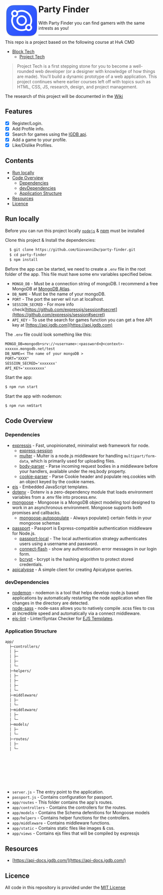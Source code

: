 # Party Finder <img src="static/images/logo.png" width="110" align="left" /> 
With Party Finder you can find gamers with the same intrests as you!   
 
*** 

This repo is a project based on the following course at HvA CMD
- [Block Tech](https://github.com/cmda-bt)
   - [Project Tech](https://github.com/cmda-bt/pt-course-19-20)

> Project Tech is a first stepping stone for you to become a well-rounded web developer (or a designer with knowledge of how things are made). You'll build a dynamic prototype of a web application. This project continues where earlier courses left off with topics such as HTML, CSS, JS, research, design, and project management.

The research of this project will be documented in the [Wiki](https://github.com/GiovanniDw/dating-app/wiki)

## Features
- [x] Register/Login.
- [x] Add Profile info.
- [x] Search for games using the [IGDB api](https://api-docs.igdb.com/#about).
- [x] Add a game to your profile.
- [x] Like/Dislike Profiles.

## Contents

  - [Run locally](#run-locally)
  - [Code Overview](#code-overview)
    - [Dependencies](#dependencies)
    - [devDependencies](#devdependencies)
    - [Application Structure](#application-structure)
  - [Resources](#resources)
  - [Licence](#licence)

## Run locally

Before you can run this project locally [`nodejs`](https://nodejs.org/en/) & [npm](https://docs.npmjs.com/downloading-and-installing-node-js-and-npm) must be installed

Clone this project & Install the dependencies:
```zsh
  $ git clone https://github.com/GiovanniDw/party-finder.git  
  $ cd party-finder
  $ npm install
```

Before the app can be started, we need to create a `.env` file in the root folder of the app. This file must have some env variables specified below.
   - `MONGO_DB` - Must be a connection string of mongoDB. I recommend a free MongoDB at [MongoDB Atlas](https://www.mongodb.com/cloud/atlas).
   - `DB_NAME` - Must be the name of your mongoDB.
   - `PORT` - The port the server wil run at localhost.
   - `SESSION_SECRED` - For more info check[https://github.com/expressjs/session#secret](https://github.com/expressjs/session#secret)
   - `API_KEY` - To use the search for games function you can get a free API key at [https://api.igdb.com](https://api.igdb.com) 


The `.env` file could look something like this: 

```
MONGO_DB=mongodb+srv://<username>:<password>@<context>-xxxxxx.mongodb.net/test
DB_NAME=< The name of your mongoDB >
PORT="XXXX"
SESSION_SECRED='xxxxxxx'
API_KEY='xxxxxxxxx'
```

Start the app:
```zsh
$ npm run start
```
Start the app with nodemon:
```zsh
$ npm run nmStart
```

## Code Overview
### Dependencies
- [expressjs](https://github.com/expressjs/express) - Fast, unopinionated, minimalist web framework for node.
  - [express-session](https://github.com/expressjs/session)  
  - [multer](https://github.com/expressjs/multer) - Multer is a node.js middleware for handling `multipart/form-data`, which is primarily used for uploading files.
  - [body-parser](https://github.com/expressjs/body-parser) - Parse incoming request bodies in a middleware before your handlers, available under the req.body property.
  - [cookie-parser](https://github.com/expressjs/cookie-parser) - Parse Cookie header and populate req.cookies with an object keyed by the cookie names.
- [ejs](https://github.com/mde/ejs) - Embedded JavaScript templates.
- [dotenv](https://github.com/motdotla/dotenv#readme) - Dotenv is a zero-dependency module that loads environment variables from a .env file into process.env.  
- [mongoose](https://github.com/Automattic/mongoose) - Mongoose is a MongoDB object modeling tool designed to work in an asynchronous environment. Mongoose supports both promises and callbacks.
  - [mongoose-autopopulate](https://github.com/mongodb-js/mongoose-autopopulate) - Always populate() certain fields in your mongoose schemas
- [passport](https://github.com/jaredhanson/passport) - Passport is Express-compatible authentication middleware for Node.js.
  - [passport-local](http://www.passportjs.org/packages/passport-local/) - The local authentication strategy authenticates users using a username and password. 
  - [connect-flash](https://github.com/jaredhanson/connect-flash#readme) - show any authentication error messages in our login form.
  - [bcrypt](https://github.com/kelektiv/node.bcrypt.js#readme) - bcrypt is the hashing algorithm to protect stored credentials.
- [apicalypse](https://github.com/igdb/node-apicalypse) - A simple client for creating Apicalypse queries.

### devDependencies
- [nodemon](https://github.com/remy/nodemon/) - nodemon is a tool that helps develop node.js based applications by automatically restarting the node application when file changes in the directory are detected.
- [node-sass](https://github.com/sass/node-sass) - node-sass allows you to natively compile .scss files to css at incredible speed and automatically via a connect middleware.
- [ejs-lint](https://github.com/RyanZim/EJS-Lint) - Linter/Syntax Checker for [EJS Templates](https://github.com/mde/ejs).

### Application Structure
```
app/
  ├─controllers/
  │ ├─
  │ ├─
  │ ├─
  │ └─
  ├─helpers/
  │ ├─
  │ ├─
  │ ├─
  │ └─
  ├─middleware/
  │ ├─
  │ └─
  ├─middleware/
  │ ├─
  │ └─
  ├─models/
  │ ├─
  │ └─
  ├─routes/
  │ ├─
  │ └─








```


- `server.js` - The entry point to the application.
- `passport.js` - Contains configuration for passport.
- `app/routes` - This folder contains the app's routes.
- `app/controllers` - Contains the controllers for the routes.
- `app/models` - Contains the Schema defenitions for Mongoose models
- `app/helpers` - Contains helper functions for the controllers.
- `app/middleware` - Contains middleware functions.
- `app/static` - Contains static files like images & css.
- `app/views` - Contains ejs files that will be compiled by expressjs


## Resources
- [https://api-docs.igdb.com/](https://api-docs.igdb.com/)

## Licence 
All code in this repository is provided under the [MIT License](LICENCE)




